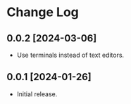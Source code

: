 # Change Log

## 0.0.2 [2024-03-06]
- Use terminals instead of text editors.

## 0.0.1 [2024-01-26]
- Initial release.